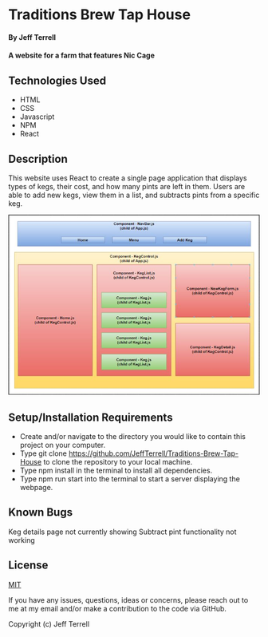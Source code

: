 # Traditions Brew Tap House

#### By Jeff Terrell

#### A website for a farm that features Nic Cage

## Technologies Used

* HTML
* CSS
* Javascript
* NPM
* React

## Description

This website uses React to create a single page application that displays types of kegs, their cost, and how many pints are left in them. Users are able to add new kegs, view them in a list, and subtracts pints from a specific keg.


![Design for the component layout](./traditions_component_diagram.JPG)


## Setup/Installation Requirements  

* Create and/or navigate to the directory you would like to contain this project on your computer.
* Type git clone https://github.com/JeffTerrell/Traditions-Brew-Tap-House to clone the repository to your local machine.
* Type npm install in the terminal to install all dependencies.  
* Type npm run start into the terminal to start a server displaying the webpage.

## Known Bugs

Keg details page not currently showing
Subtract pint functionality not working

## License

[MIT](https://opensource.org/licenses/MIT)

If you have any issues, questions, ideas or concerns, please reach out to me at my email and/or make a contribution to the code via GitHub.

Copyright (c) Jeff Terrell
